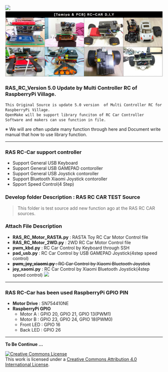 <img src="https://github.com/rasplay/RAS_RC_CAR/blob/master/img/RASTA_RC_remodel2.jpg" width="1200">
<img src="https://github.com/rasplay/RAS_RC_CAR/blob/master/img/RAS_RC.jpg" width="1200">

### RAS_RC_Version 5.0 Update by Multi Controller RC of RaspberryPi Village.

```
This Original Source is update 5.0 version  of Multi Controller RC for RaspberryPi Village.
OpenMake will be support library funciton of RC Car Controller Software and makers can use function in file.
```
※ We will are often update many function through here and Document write manual that how to use library function.

***

### RAS RC-Car support controller 

* Support General USB Keyboard
* Support General USB GAMEPAD contoroller
* Support General USB Joystick contoroller
* Support Bluetooth Xiaomi Joystick contoroller
* Spport Speed Control(4 Step)

### Develop folder Description : RAS RC CAR TEST Source 

> This folder is test source add new function ago at the RAS RC CAR sources.

### Attach File Description

* **RAS_RC_Motor_RASTA.py** : RASTA Toy RC Car Motor Control file
* **RAS_RC_Motor_2WD.py** : 2WD RC Car Motor Control file
* **pwm_kbd.py** : RC Car Control by Keyboard through SSH
* **pad_usb.py** : RC Car Control by USB GAMEPAD Joystick(4step speed control)
* ~~**pwm_joy_xiaomi.py** : RC Car Control by Xiaomi Bluetooth Joystick~~
* **joy_xaomi.py** : RC Car Control by Xiaomi Bluetooth Joystick(4step speed control)
  <img src="https://github.com/rasplay/RAS_RC_CAR_Project/blob/master/img/xiomi_pad.jpg" width="450">

***

### RAS RC-Car has been used RaspberryPi GPIO PIN

* **Motor Drive** : SN754410NE 
* **RaspberryPi GPIO**   
   - Motor A : GPIO 20, GPIO 21, GPIO 13(PWM1)
   - Motor B : GPIO 23, GPIO 24, GPIO 18(PWM0)
   - Front LED : GPIO 16
   - Back LED : GPIO 26

***
   
**To Be Continue ...**

<a rel="license" href="http://creativecommons.org/licenses/by/4.0/"><img alt="Creative Commons License" style="border-width:0" src="https://i.creativecommons.org/l/by/4.0/88x31.png" /></a><br />This work is licensed under a <a rel="license" href="http://creativecommons.org/licenses/by/4.0/">Creative Commons Attribution 4.0 International License</a>.
